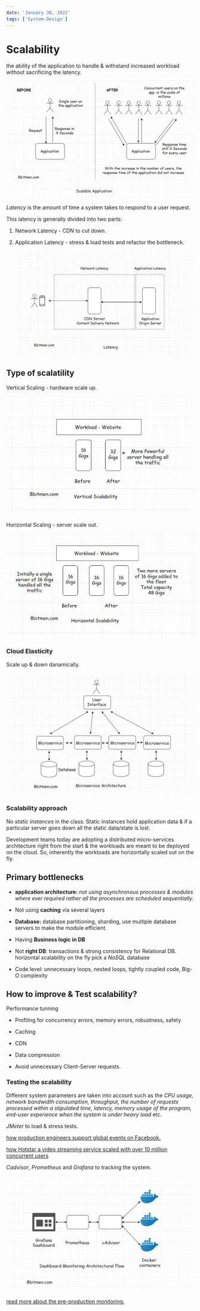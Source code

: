 ```yaml
---
date: 'January 30, 2022'
tags: ['System-Design']
---
```

# Scalability

the ability of the application to handle & withstand increased workload without sacrificing the latency.

![scalability.jpeg](./scalability.jpeg)

*Latency* is the amount of time a system takes to respond to a user request.

This latency is generally divided into two parts:

1. Network Latency - CDN to cut down.

1. Application Latency - stress & load tests and refactor the bottleneck.

   ![latency.jpeg](./latency.jpeg)

## Type of scalatility

Vertical Scaling - hardware scale up.

![vertical-scale.jpeg](./vertical-scale.jpeg)

Horizontal Scaling - server scale out.

![horizontal-scale.jpeg](./horizontal-scale.jpeg)

### Cloud Elasticity

Scale up & down danamically.

![micro-service-scale.jpeg](./micro-service-scale.jpeg)

### Scalability approach

No *static instances* in the class. Static instances hold application data & if a particular server goes down all the static data/state is lost.

Development teams today are adopting a distributed micro-services architecture right from the start & the workloads are meant to be deployed on the cloud. So, inherently the workloads are horizontally scaled out on the fly.

## Primary bottlenecks

- **application architecture:** *not using asynchronous processes & modules where ever required rather all the processes are scheduled sequentially.*

- Not using **caching** via several layers

- **Database:** database partitioning, sharding, use multiple database servers to make the module efficient.

- Having **Business logic in DB**

- Not **right DB**: transactions & strong consistency for Relational DB.  horizontal scalability on the fly pick a *NoSQL* database

- Code level: unnecessary loops, nested loops, tightly coupled code, Big-O complexity

## How to improve & Test scalability?

Performance tunning

- Profiling for concurrency errors, memory errors, robustness, safety

- Caching

- CDN

- Data compression

- Avoid unnecessary Client-Server requests.

### Testing the scalability

Different system parameters are taken into account such as the *CPU usage, network bandwidth consumption, throughput, the number of requests processed within a stipulated time, latency, memory usage of the program, end-user experience when the system is under heavy load* etc.

*JMeter* to load & stress tests.

[how production engineers support global events on Facebook.](https://engineering.fb.com/production-engineering/how-production-engineers-support-global-events-on-facebook/)

[how Hotstar a video streaming service scaled with over 10 million concurrent users](https://www.8bitmen.com/how-hotstar-scaled-with-10-3-million-concurrent-users-an-architectural-insight/)

*Cadvisor*, *Prometheus* and *Grafana* to tracking the system.

![dashboard-monitoring.jpeg](./dashboard-monitoring.jpeg)

[read more about the pre-production monitoring.](https://www.8bitmen.com/what-is-grafana-why-use-it-everything-you-should-know-about-it/)

